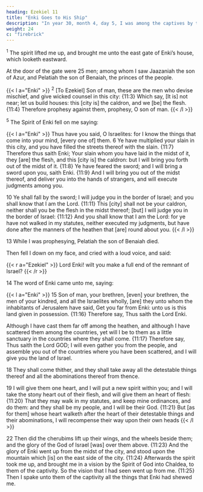 ```yaml
---
heading: Ezekiel 11
title: "Enki Goes to His Ship"
description: "In year 30, month 4, day 5, I was among the captives by the river of Chebar"
weight: 24
c: "firebrick"
---
```



<sup>1</sup> The spirit lifted me up, and brought me unto the east gate of Enki’s house, which looketh eastward.

At the door of the gate were 25 men; among whom I saw Jaazaniah the son of Azur, and Pelatiah the son of Benaiah, the princes of the people.

{{< l a="Enki" >}}
<sup>2</sup> [To Ezekiel] Son of man, these are the men who devise mischief, and give wicked counsel in this  city: {11:3} Which say, [It is] not near; let us build houses: this [city is] the caldron, and we [be] the flesh. {11:4} Therefore prophesy against them, prophesy, O son
of man.
{{< /l >}}


<sup>5</sup> The Spirit of Enki fell on me saying:

{{< l a="Enki" >}}
Thus have you said, O Israelites: for I know the things that come into your mind, [every one of] them. 6 Ye have multiplied your slain in this city, and you have filled the streets thereof with the slain. {11:7} Therefore thus saith Enki; Your slain whom you have laid in the midst of it, they [are] the flesh, and this [city is] the caldron: but I will bring you forth out of the midst of it. {11:8} Ye have feared the sword; and I will bring a sword upon you, saith Enki. {11:9} And I will bring you out of the midst thereof, and deliver you into the hands of strangers, and will execute judgments among you.

10 Ye shall fall by the sword; I will judge you in the border of Israel; and you shall know that I am the Lord. {11:11} This [city] shall not be your caldron, neither shall you be the flesh in the midst thereof; [but] I will judge you in the border of Israel: {11:12} And you shall know that I am the Lord: for ye have not walked in my statutes, neither executed my judgments, but have done after the manners of the heathen that [are] round about you.
{{< /l >}}


13 While I was prophesying, Pelatiah the son of Benaiah died. 

Then fell I down on my face, and cried with a loud voice, and said:

{{< r a="Ezekiel" >}}
Lord Enki! wilt you make a full end of the remnant of Israel? 
{{< /r >}}


14 The word of Enki came unto me, saying:

{{< l a="Enki" >}}
15 Son of man, your brethren, [even] your brethren, the men of your kindred, and all the Israelites wholly, [are] they unto whom the inhabitants of Jerusalem have said, Get you far from Enki: unto us is this land given in possession. {11:16} Therefore say, Thus saith the Lord Enki.

Although I have cast them far off among the heathen, and although I have scattered them among the countries, yet will I be to them as a little sanctuary in the countries where they shall come. {11:17} Therefore say, Thus saith the Lord GOD; I will even gather you from the people, and assemble you out of the countries where you have been scattered, and I will give you the land of Israel.

18 They shall come thither, and they shall take away all the detestable things thereof and all the abominations thereof from thence. 

19 I will give them one heart, and I will put a new spirit within you; and I will take the stony heart out of their flesh, and will give them an heart of flesh: {11:20} That they may walk in my statutes, and keep mine ordinances, and do them: and they shall be my people, and I will be their God. {11:21} But [as for them] whose heart walketh after the heart of their detestable things and their abominations, I will recompense their way upon their own heads
{{< /l >}}


22 Then did the cherubims lift up their wings, and the wheels beside them; and the glory of the God of Israel [was] over them above. {11:23} And the glory of Enki went up from the midst of the city, and stood upon the mountain which [is] on the east side of the city. {11:24} Afterwards the spirit took me up, and brought me in a vision by the Spirit of God into Chaldea, to them of the captivity. So the vision that I had seen went up from me. {11:25} Then I spake unto them of the captivity all the things that Enki had shewed me.